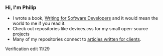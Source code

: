 ### Hi, I'm Philip

* I wrote a book, [Writing for Software Developers](https://philipkiely.com/wfsd) and it would mean the world to me if you read it.
* Check out repositories like devices.css for my small open-source projects
* Many of my repositories connect to [articles written for clients](https://philipkiely.com/essays/posts.html).

Verification edit 11/29
